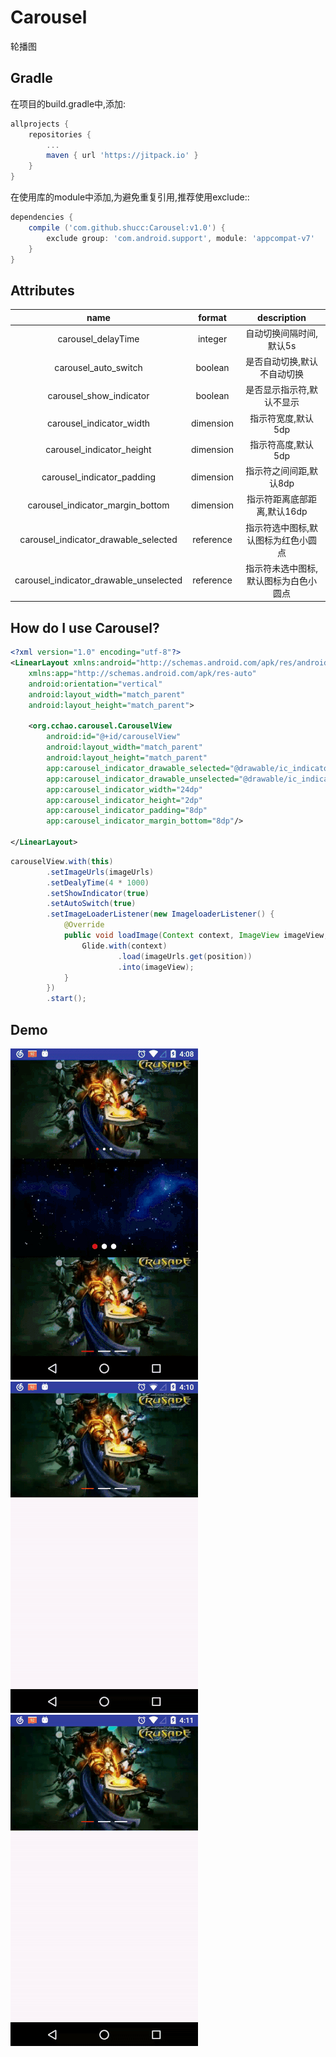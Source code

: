 # Carousel

轮播图

## Gradle

在项目的build.gradle中,添加:
```groovy
allprojects {
    repositories {
        ...
        maven { url 'https://jitpack.io' }
    }
}
```

在使用库的module中添加,为避免重复引用,推荐使用exclude::
```groovy
dependencies {
    compile ('com.github.shucc:Carousel:v1.0') {
        exclude group: 'com.android.support', module: 'appcompat-v7'
    }
}
```

## Attributes

|name|format|description|
|:---:|:---:|:---:|
| carousel_delayTime | integer | 自动切换间隔时间,默认5s
| carousel_auto_switch | boolean | 是否自动切换,默认不自动切换
| carousel_show_indicator | boolean | 是否显示指示符,默认不显示
| carousel_indicator_width | dimension | 指示符宽度,默认5dp
| carousel_indicator_height | dimension | 指示符高度,默认5dp
| carousel_indicator_padding | dimension | 指示符之间间距,默认8dp
| carousel_indicator_margin_bottom | dimension | 指示符距离底部距离,默认16dp
| carousel_indicator_drawable_selected | reference | 指示符选中图标,默认图标为红色小圆点
| carousel_indicator_drawable_unselected | reference | 指示符未选中图标,默认图标为白色小圆点

## How do I use Carousel?

```xml
<?xml version="1.0" encoding="utf-8"?>
<LinearLayout xmlns:android="http://schemas.android.com/apk/res/android"
    xmlns:app="http://schemas.android.com/apk/res-auto"
    android:orientation="vertical"
    android:layout_width="match_parent"
    android:layout_height="match_parent">

    <org.cchao.carousel.CarouselView
        android:id="@+id/carouselView"
        android:layout_width="match_parent"
        android:layout_height="match_parent"
        app:carousel_indicator_drawable_selected="@drawable/ic_indicator_selected"
        app:carousel_indicator_drawable_unselected="@drawable/ic_indicator_unselected"
        app:carousel_indicator_width="24dp"
        app:carousel_indicator_height="2dp"
        app:carousel_indicator_padding="8dp"
        app:carousel_indicator_margin_bottom="8dp"/>

</LinearLayout>
```

```java
carouselView.with(this)
        .setImageUrls(imageUrls)
        .setDealyTime(4 * 1000)
        .setShowIndicator(true)
        .setAutoSwitch(true)
        .setImageLoaderListener(new ImageloaderListener() {
            @Override
            public void loadImage(Context context, ImageView imageView, int position) {
                Glide.with(context)
                        .load(imageUrls.get(position))
                        .into(imageView);
            }
        })
        .start();
```

## Demo

![](https://github.com/shucc/Carousel/blob/master/demo/demo1.gif)
![](https://github.com/shucc/Carousel/blob/master/demo/demo2.gif)
![](https://github.com/shucc/Carousel/blob/master/demo/demo3.gif)
